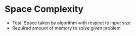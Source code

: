 # Space Complexity

- Total Space taken by algorithm with respect to input size
- Required amount of memory to solve given problem

